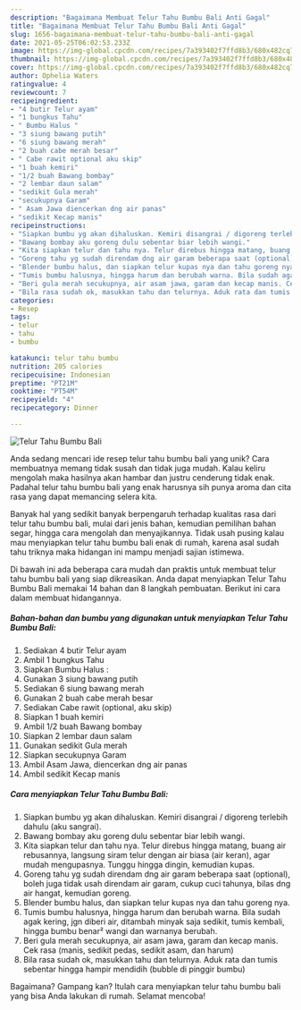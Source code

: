 ```yaml
---
description: "Bagaimana Membuat Telur Tahu Bumbu Bali Anti Gagal"
title: "Bagaimana Membuat Telur Tahu Bumbu Bali Anti Gagal"
slug: 1656-bagaimana-membuat-telur-tahu-bumbu-bali-anti-gagal
date: 2021-05-25T06:02:53.233Z
image: https://img-global.cpcdn.com/recipes/7a393402f7ffd8b3/680x482cq70/telur-tahu-bumbu-bali-foto-resep-utama.jpg
thumbnail: https://img-global.cpcdn.com/recipes/7a393402f7ffd8b3/680x482cq70/telur-tahu-bumbu-bali-foto-resep-utama.jpg
cover: https://img-global.cpcdn.com/recipes/7a393402f7ffd8b3/680x482cq70/telur-tahu-bumbu-bali-foto-resep-utama.jpg
author: Ophelia Waters
ratingvalue: 4
reviewcount: 7
recipeingredient:
- "4 butir Telur ayam"
- "1 bungkus Tahu"
- " Bumbu Halus "
- "3 siung bawang putih"
- "6 siung bawang merah"
- "2 buah cabe merah besar"
- " Cabe rawit optional aku skip"
- "1 buah kemiri"
- "1/2 buah Bawang bombay"
- "2 lembar daun salam"
- "sedikit Gula merah"
- "secukupnya Garam"
- " Asam Jawa diencerkan dng air panas"
- "sedikit Kecap manis"
recipeinstructions:
- "Siapkan bumbu yg akan dihaluskan. Kemiri disangrai / digoreng terlebih dahulu (aku sangrai)."
- "Bawang bombay aku goreng dulu sebentar biar lebih wangi."
- "Kita siapkan telur dan tahu nya. Telur direbus hingga matang, buang air rebusannya, langsung siram telur dengan air biasa (air keran), agar mudah mengupasnya. Tunggu hingga dingin, kemudian kupas."
- "Goreng tahu yg sudah direndam dng air garam beberapa saat (optional), boleh juga tidak usah direndam air garam, cukup cuci tahunya, bilas dng air hangat, kemudian goreng."
- "Blender bumbu halus, dan siapkan telur kupas nya dan tahu goreng nya."
- "Tumis bumbu halusnya, hingga harum dan berubah warna. Bila sudah agak kering, jgn diberi air, ditambah minyak saja sedikit, tumis kembali, hingga bumbu benar² wangi dan warnanya berubah."
- "Beri gula merah secukupnya, air asam jawa, garam dan kecap manis. Cek rasa (manis, sedikit pedas, sedikit asam, dan harum)"
- "Bila rasa sudah ok, masukkan tahu dan telurnya. Aduk rata dan tumis sebentar hingga hampir mendidih (bubble di pinggir bumbu)"
categories:
- Resep
tags:
- telur
- tahu
- bumbu

katakunci: telur tahu bumbu 
nutrition: 205 calories
recipecuisine: Indonesian
preptime: "PT21M"
cooktime: "PT54M"
recipeyield: "4"
recipecategory: Dinner

---
```



![Telur Tahu Bumbu Bali](https://img-global.cpcdn.com/recipes/7a393402f7ffd8b3/680x482cq70/telur-tahu-bumbu-bali-foto-resep-utama.jpg)

Anda sedang mencari ide resep telur tahu bumbu bali yang unik? Cara membuatnya memang tidak susah dan tidak juga mudah. Kalau keliru mengolah maka hasilnya akan hambar dan justru cenderung tidak enak. Padahal telur tahu bumbu bali yang enak harusnya sih punya aroma dan cita rasa yang dapat memancing selera kita.

Banyak hal yang sedikit banyak berpengaruh terhadap kualitas rasa dari telur tahu bumbu bali, mulai dari jenis bahan, kemudian pemilihan bahan segar, hingga cara mengolah dan menyajikannya. Tidak usah pusing kalau mau menyiapkan telur tahu bumbu bali enak di rumah, karena asal sudah tahu triknya maka hidangan ini mampu menjadi sajian istimewa.




Di bawah ini ada beberapa cara mudah dan praktis untuk membuat telur tahu bumbu bali yang siap dikreasikan. Anda dapat menyiapkan Telur Tahu Bumbu Bali memakai 14 bahan dan 8 langkah pembuatan. Berikut ini cara dalam membuat hidangannya.

<!--inarticleads1-->

##### Bahan-bahan dan bumbu yang digunakan untuk menyiapkan Telur Tahu Bumbu Bali:

1. Sediakan 4 butir Telur ayam
1. Ambil 1 bungkus Tahu
1. Siapkan  Bumbu Halus :
1. Gunakan 3 siung bawang putih
1. Sediakan 6 siung bawang merah
1. Gunakan 2 buah cabe merah besar
1. Sediakan  Cabe rawit (optional, aku skip)
1. Siapkan 1 buah kemiri
1. Ambil 1/2 buah Bawang bombay
1. Siapkan 2 lembar daun salam
1. Gunakan sedikit Gula merah
1. Siapkan secukupnya Garam
1. Ambil  Asam Jawa, diencerkan dng air panas
1. Ambil sedikit Kecap manis




<!--inarticleads2-->

##### Cara menyiapkan Telur Tahu Bumbu Bali:

1. Siapkan bumbu yg akan dihaluskan. Kemiri disangrai / digoreng terlebih dahulu (aku sangrai).
1. Bawang bombay aku goreng dulu sebentar biar lebih wangi.
1. Kita siapkan telur dan tahu nya. Telur direbus hingga matang, buang air rebusannya, langsung siram telur dengan air biasa (air keran), agar mudah mengupasnya. Tunggu hingga dingin, kemudian kupas.
1. Goreng tahu yg sudah direndam dng air garam beberapa saat (optional), boleh juga tidak usah direndam air garam, cukup cuci tahunya, bilas dng air hangat, kemudian goreng.
1. Blender bumbu halus, dan siapkan telur kupas nya dan tahu goreng nya.
1. Tumis bumbu halusnya, hingga harum dan berubah warna. Bila sudah agak kering, jgn diberi air, ditambah minyak saja sedikit, tumis kembali, hingga bumbu benar² wangi dan warnanya berubah.
1. Beri gula merah secukupnya, air asam jawa, garam dan kecap manis. Cek rasa (manis, sedikit pedas, sedikit asam, dan harum)
1. Bila rasa sudah ok, masukkan tahu dan telurnya. Aduk rata dan tumis sebentar hingga hampir mendidih (bubble di pinggir bumbu)




Bagaimana? Gampang kan? Itulah cara menyiapkan telur tahu bumbu bali yang bisa Anda lakukan di rumah. Selamat mencoba!
